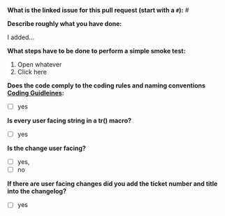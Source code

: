 **What is the linked issue for this pull request (start with a `#`):** #

**Describe roughly what you have done:**

I added...

**What steps have to be done to perform a simple smoke test:**

1. Open whatever
2. Click here

**Does the code comply to the coding rules and naming conventions [Coding Guidleines](https://github.com/Maproom/qmapshack/wiki/DeveloperCodingGuideline):**

- [ ] yes

**Is every user facing string in a tr() macro?**

- [ ] yes

**Is the change user facing?**

- [ ] yes,
- [ ] no

**If there are user facing changes did you add the ticket number and title into the changelog?**

- [ ] yes
